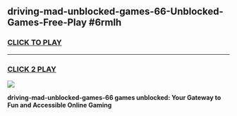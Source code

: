 
## driving-mad-unblocked-games-66-Unblocked-Games-Free-Play #6rmlh
<h3>
<a href="https://us.freeplayer.one?title=driving-mad-unblocked-games-66&ref=9M">CLICK TO PLAY</a></h3>
<hr>

<h3>
<a href="https://us.freeplayer.one?title=driving-mad-unblocked-games-66&ref=9M">CLICK 2 PLAY</a>
  
</h3>

<a href="https://us.freeplayer.one?title=driving-mad-unblocked-games-66&ref=9M"><img src="https://clearcache.store/games.png"></a>


**driving-mad-unblocked-games-66 games unblocked: Your Gateway to Fun and Accessible Online Gaming**
